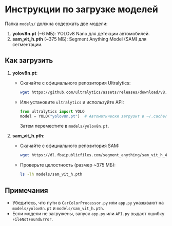 # Инструкции по загрузке моделей

Папка `models/` должна содержать две модели:
1. **yolov8n.pt** (~6 МБ): YOLOv8 Nano для детекции автомобилей.
2. **sam_vit_h.pth** (~375 МБ): Segment Anything Model (SAM) для сегментации.

## Как загрузить
1. **yolov8n.pt**:
   - Скачайте с официального репозитория Ultralytics:
     ```bash
     wget https://github.com/ultralytics/assets/releases/download/v8.2.0/yolov8n.pt -O models/yolov8n.pt
     ```
   - Или установите `ultralytics` и используйте API:
     ```python
     from ultralytics import YOLO
     model = YOLO("yolov8n.pt")  # Автоматически загрузит в ~/.cache/ultralytics
     ```
     Затем переместите в `models/yolov8n.pt`.

2. **sam_vit_h.pth**:
   - Скачайте с официального репозитория SAM:
     ```bash
     wget https://dl.fbaipublicfiles.com/segment_anything/sam_vit_h_4b8939.pth -O models/sam_vit_h.pth
     ```
   - Проверьте целостность (размер ~375 МБ):
     ```bash
     ls -lh models/sam_vit_h.pth
     ```

## Примечания
- Убедитесь, что пути в `CarColorProcessor.py` или `app.py` указывают на `models/yolov8n.pt` и `models/sam_vit_h.pth`.
- Если модели не загружены, запуск `app.py` или `API.py` выдаст ошибку `FileNotFoundError`.
